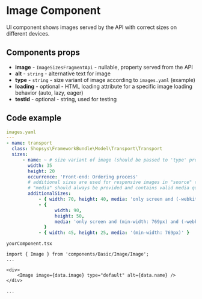 # Image Component

UI component shows images served by the API with correct sizes on different devices.

## Components props

-   **image** - `ImageSizesFragmentApi` - nullable, property served from the API
-   **alt** - `string` - alternative text for image
-   **type** - `string` - size variant of image according to `images.yaml` (example)
-   **loading** - optional - HTML loading attribute for a specific image loading behavior (auto, lazy, eager)
-   **testId** - optional - string, used for testing

## Code example

```yaml
images.yaml
---
- name: transport
  class: Shopsys\FrameworkBundle\Model\Transport\Transport
  sizes:
      - name: ~ # size variant of image (should be passed to 'type' property) - "~" means "default"
        width: 35
        height: 20
        occurrence: 'Front-end: Ordering process'
        # additional sizes are used for responsive images in "source" tags in picture element
        # "media" should always be provided and contains valid media query
        additionalSizes:
            - { width: 70, height: 40, media: 'only screen and (-webkit-min-device-pixel-ratio: 1.5)' }
            - {
                  width: 90,
                  height: 50,
                  media: 'only screen and (min-width: 769px) and (-webkit-min-device-pixel-ratio: 1.5)',
              }
            - { width: 45, height: 25, media: '(min-width: 769px)' }
```

```tsx
yourComponent.tsx

import { Image } from 'components/Basic/Image/Image';
...

<div>
    <Image image={data.image} type="default" alt={data.name} />
</div>

...
```
